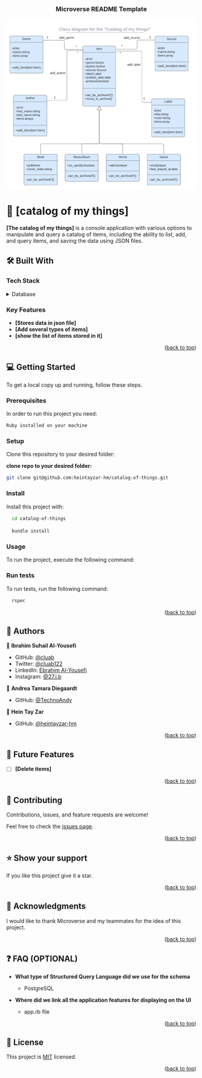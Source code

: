 <a name="readme-top"></a>

<!--
HOW TO USE:
This is an example of how you may give instructions on setting up your project locally.

Modify this file to match your project and remove sections that don't apply.

REQUIRED SECTIONS:
- Table of Contents
- About the Project
  - Built With
  - Live Demo
- Getting Started
- Authors
- Future Features
- Contributing
- Show your support
- Acknowledgements
- License

OPTIONAL SECTIONS:
- FAQ

After you're finished please remove all the comments and instructions!
-->

<div align="center">
  <!-- You are encouraged to replace this logo with your own! Otherwise you can also remove it. -->
  <h3><b>Microverse README Template</b></h3>


  <img src="catalog_of_my_things.png" alt="logo" width="700"  height="auto" />
  <br/>

  

</div>


# 📖 [catalog of my things] <a name="about-project"></a>

**[The catalog of my things]** is a console application with various options to manipulate and query a catalog of items, including the ability to list, add, and query items, and saving the data using JSON files.

## 🛠 Built With <a name="built-with"></a>

### Tech Stack <a name="tech-stack"></a>


<details>
<summary>Database</summary>
  <ul>
    <li><a href="https://www.ruby-lang.org/en/">Ruby</a></li>
    <li><a href="https://www.postgresql.org/">PostgreSQL</a></li>
  </ul>
</details>

<!-- Features -->

### Key Features <a name="key-features"></a>


- **[Stores data in json file]**
- **[Add several types of items]**
- **[show the list of items stored in it]**

<p align="right">(<a href="#readme-top">back to top</a>)</p>


## 💻 Getting Started <a name="getting-started"></a>


To get a local copy up and running, follow these steps.

### Prerequisites

In order to run this project you need:

```sh
Ruby installed on your machine
```

### Setup

Clone this repository to your desired folder:

**clone repo to your desired folder:**

```sh
git clone git@github.com:heintayzar-hm/catalog-of-things.git
```

### Install

Install this project with:

```sh
  cd catalog-of-things

  bundle install
```


### Usage

To run the project, execute the following command:

<!--
Example command:

```sh
  rails server
```
--->

### Run tests

To run tests, run the following command:

```sh
  rspec
```

<!--
Example command:


--->


<p align="right">(<a href="#readme-top">back to top</a>)</p>

<!-- AUTHORS -->


## 👥 Authors <a name="authors"></a>

👤 **Ibrahim Suhail Al-Yousefi**

- GitHub: [@cluab](https://github.com/Cluab)
- Twitter: [@cluab122](https://twitter.com/cluab122)
- LinkedIn: [Ebrahim Al-Yousefi](https://www.linkedin.com/in/ebrahim-alyousefi/)
- Instagram: [@27.i.b](https://www.instagram.com/27.i.b/)

👤 **Andrea Tamara Diegaardt**

- GitHub: [@TechnoAndy](https://github.com/TechnoAndy)

👤 **Hein Tay Zar**

- GitHub: [@heintayzar-hm](https://github.com/heintayzar-hm)


<p align="right">(<a href="#readme-top">back to top</a>)</p>

<!-- FUTURE FEATURES -->

## 🔭 Future Features <a name="future-features"></a>


- [ ] **[Delete items]**

<p align="right">(<a href="#readme-top">back to top</a>)</p>

<!-- CONTRIBUTING -->

## 🤝 Contributing <a name="contributing"></a>

Contributions, issues, and feature requests are welcome!

Feel free to check the [issues page](https://github.com/heintayzar-hm/catalog-of-things/issues).

<p align="right">(<a href="#readme-top">back to top</a>)</p>

<!-- SUPPORT -->

## ⭐️ Show your support <a name="support"></a>


If you like this project give it a star.

<p align="right">(<a href="#readme-top">back to top</a>)</p>

<!-- ACKNOWLEDGEMENTS -->

## 🙏 Acknowledgments <a name="acknowledgements"></a>


I would like to thank Microverse and my teammates for the idea of this project.

<p align="right">(<a href="#readme-top">back to top</a>)</p>

<!-- FAQ (optional) -->

## ❓ FAQ (OPTIONAL) <a name="faq"></a>

- **What type of Structured Query Language did we use for the schema**

  - PostgreSQL

- **Where did we link all the application features for displaying on the UI**

  - app.rb file

<p align="right">(<a href="#readme-top">back to top</a>)</p>

<!-- LICENSE -->

## 📝 License <a name="license"></a>

This project is [MIT](./License) licensed.


<p align="right">(<a href="#readme-top">back to top</a>)</p>
